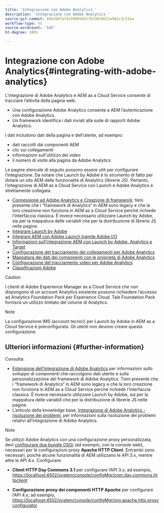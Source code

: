 ```yaml
---
title: 'Integrazione con Adobe Analytics '
description: 'Integrazione con Adobe Analytics '
source-git-commit: 856266faf4cb99056b1763383d611e9b2c3c13ea
workflow-type: ht
source-wordcount: '545'
ht-degree: 100%

---
```



# Integrazione con Adobe Analytics{#integrating-with-adobe-analytics}

L’integrazione di Adobe Analytics e AEM as a Cloud Service consente di tracciare l’attività della pagina web:

* Una configurazione Adobe Analytics consente a AEM l’autenticazione con Adobe Analytics.
* Un framework identifica i dati inviati alla suite di rapporti Adobe Analytics.

I dati includono dati della pagina e dell’utente, ad esempio:

* dati raccolti dai componenti AEM
* clic sui collegamenti
* informazioni sull&#39;utilizzo dei video
* il numero di visite alla pagina da Adobe Analytics

Le pagine elencate di seguito possono essere utili per configurare l’integrazione. Da notare che Launch by Adobe è lo strumento di fatto per dotare un sito AEM delle funzionalità di Analytics (librerie JS). Pertanto, l’integrazione di AEM as a Cloud Service con Launch e Adobe Analytics è strettamente collegata.

* [Connessione ad Adobe Analytics e Creazione di framework](https://experienceleague.adobe.com/docs/experience-manager-65/administering/integration/adobeanalytics-connect.html?lang=it): tieni presente che i “framework di Analytics“ in AEM sono legacy e che la loro creazione non funziona in AEM as a Cloud Service perché richiede l’interfaccia classica. È invece necessario utilizzare Launch by Adobe, sia per la mappatura delle variabili che per la distribuzione di librerie JS nelle pagine.
* [Integrare Launch by Adobe](https://experienceleague.adobe.com/docs/experience-manager-learn/sites/integrations/adobe-launch-integration-tutorial-understand.html?lang=it)
* [Integrare AEM con Adobe Launch tramite Adobe I/O](https://experienceleague.adobe.com/docs/experience-manager-learn/sites/integrations/experience-platform-launch/overview.html?lang=it)
* [Informazioni sull’integrazione AEM con Launch by Adobe, Analytics e Target](https://experienceleague.adobe.com/docs/experience-manager-learn/sites/integrations/experience-platform-launch/overview.html?lang=it)
* [Configurazione del tracciamento dei collegamenti per Adobe Analytics](https://experienceleague.adobe.com/docs/experience-manager-65/administering/integration/adobeanalytics-link.html?lang=it)
* [Mappatura dei dati dei componenti con le proprietà di Adobe Analytics](https://experienceleague.adobe.com/docs/experience-manager-65/administering/integration/adobeanalytics-mapping.html?lang=it)
* [Configurazione del tracciamento video per Adobe Analytics](https://experienceleague.adobe.com/docs/experience-manager-65/administering/integration/adobeanalytics-video.html?lang=it)
* [Classificazioni Adobe](https://experienceleague.adobe.com/docs/experience-manager-65/administering/integration/adobeanalytics-classifications.html?lang=it)

>[!CAUTION]
>
>I clienti di Adobe Experience Manager as a Cloud Service che non dispongono di un account Analytics esistente possono richiedere l’accesso ad Analytics Foundation Pack per Experience Cloud.  Tale Foundation Pack fornisce un utilizzo limitato del volume di Analytics.

>[!NOTE]
>
>La configurazione IMS (account tecnici) per Launch by Adobe in AEM as a Cloud Service è preconfigurata. Gli utenti non devono creare questa configurazione.

## Ulteriori informazioni {#further-information}

Consulta:

* [Estensione dell’integrazione di Adobe Analytics](https://experienceleague.adobe.com/docs/experience-manager-65/developing/extending-aem/extending-analytics/extending-analytics.html?lang=it) per informazioni sullo sviluppo di componenti che raccolgono dati utente e sulla personalizzazione del framework di Adobe Analytics. Tieni presente che i “framework di Analytics“ in AEM sono legacy e che la loro creazione non funziona in AEM as a Cloud Service perché richiede l’interfaccia classica. È invece necessario utilizzare Launch by Adobe, sia per la mappatura delle variabili che per la distribuzione di librerie JS nelle pagine.
* L’articolo della knowledge base, [Integrazione di Adobe Analytics - risoluzione dei problemi](https://helpx.adobe.com/it/experience-manager/kb/sitecatalystintegrationtroubleshooting.html), per informazioni sulla risoluzione dei problemi relativi all’integrazione di Adobe Analytics.

>[!NOTE]
>
>Se utilizzi Adobe Analytics con una configurazione proxy personalizzata, devi [configurare due bundle OSGi](https://experienceleague.adobe.com/docs/experience-manager-65/deploying/configuring/configuring-osgi.html?lang=it) (ad esempio, con la console web), necessari per le configurazioni proxy **Apache HTTP Client**. Entrambi sono necessari, poiché alcune funzionalità di AEM utilizzano le API 3.x, mentre altre le API 4.x. Configurare:
>
>* **Client HTTP Day Commons 3.1** per configurare l’API 3.x;
>  ad esempio, [https://localhost:4502/system/console/configMgr/com.day.commons.httpclient](https://localhost:4502/system/console/configMgr/com.day.commons.httpclient)
>
>* **Configurazione proxy dei componenti HTTP Apache** per configurare l’API 4.x;
>  ad esempio, [https://localhost:4502/system/console/configMgr/org.apache.http.proxyconfigurator](https://localhost:4502/system/console/configMgr/org.apache.http.proxyconfigurator)
>


